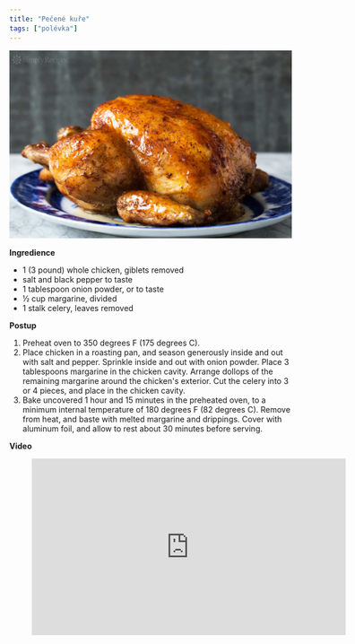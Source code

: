 ```yaml
---
title: "Pečené kuře"
tags: ["polévka"]
---
```


![Pečené kuře](./images/kure.jpg)

**Ingredience**

- 1 (3 pound) whole chicken, giblets removed
- salt and black pepper to taste
- 1 tablespoon onion powder, or to taste
- ½ cup margarine, divided
- 1 stalk celery, leaves removed

**Postup**

1. Preheat oven to 350 degrees F (175 degrees C).
2. Place chicken in a roasting pan, and season generously inside and out with salt and pepper. Sprinkle inside and out with onion powder. Place 3 tablespoons margarine in the chicken cavity. Arrange dollops of the remaining margarine around the chicken's exterior. Cut the celery into 3 or 4 pieces, and place in the chicken cavity.
3. Bake uncovered 1 hour and 15 minutes in the preheated oven, to a minimum internal temperature of 180 degrees F (82 degrees C). Remove from heat, and baste with melted margarine and drippings. Cover with aluminum foil, and allow to rest about 30 minutes before serving.

**Video**

<figure class="video_container">
  <iframe width="560" height="315" src="https://www.youtube.com/embed/OETLkPgt_pw" frameborder="0" allow="accelerometer; autoplay; encrypted-media; gyroscope; picture-in-picture" allowfullscreen></iframe>
</figure>
